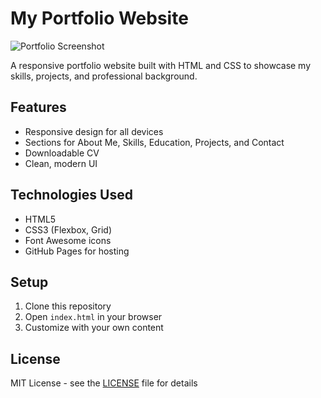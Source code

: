 # My Portfolio Website

![Portfolio Screenshot](assets/images/screenshot.png)

A responsive portfolio website built with HTML and CSS to showcase my skills, projects, and professional background.

## Features
- Responsive design for all devices
- Sections for About Me, Skills, Education, Projects, and Contact
- Downloadable CV
- Clean, modern UI

## Technologies Used
- HTML5
- CSS3 (Flexbox, Grid)
- Font Awesome icons
- GitHub Pages for hosting

## Setup
1. Clone this repository
2. Open `index.html` in your browser
3. Customize with your own content

## License
MIT License - see the [LICENSE](LICENSE) file for details
